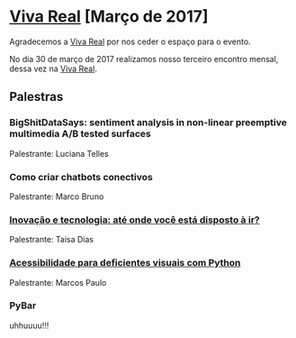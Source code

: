# [Viva Real][0] [Março de 2017]

Agradecemos a [Viva Real][1] por nos ceder o espaço para o evento.

No dia 30 de março de 2017 realizamos nosso terceiro encontro mensal, dessa vez na [Viva Real][1].

## Palestras

### BigShitDataSays: sentiment analysis in non-linear preemptive multimedia A/B tested surfaces

Palestrante: Luciana Telles

### Como criar chatbots conectivos

Palestrante: Marco Bruno

### [Inovação e tecnologia: até onde você está disposto à ir?][2]

Palestrante: Taisa Dias

### [Acessibilidade para deficientes visuais com Python][3]

Palestrante: Marcos Paulo

### PyBar

uhhuuuu!!!




[0]: http://meetu.ps/37YmHY
[1]: https://www.vivareal.com.br/
[2]: https://speakerdeck.com/takitaa/inovacao-e-tecnologia-ate-onde-voce-esta-disposto-a-ir
[3]: https://www.slideshare.net/marcosptf/acessibilidade-paradeficientesvisuaiscompythonv2